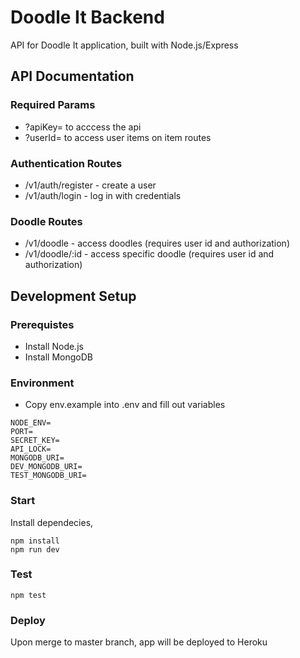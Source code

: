 # Doodle It Backend
API for Doodle It application, built with Node.js/Express

## API Documentation

### Required Params
- ?apiKey=<API KEY> to acccess the api
- ?userId=<USER ID> to access user items on item routes

### Authentication Routes
- /v1/auth/register - create a user
- /v1/auth/login - log in with credentials

### Doodle Routes 
- /v1/doodle - access doodles (requires user id and authorization)
- /v1/doodle/:id - access specific doodle (requires user id and authorization)

## Development Setup

### Prerequistes
- Install Node.js
- Install MongoDB

### Environment
- Copy env.example into .env and fill out variables
```
NODE_ENV=
PORT=
SECRET_KEY=
API_LOCK=
MONGODB_URI=
DEV_MONGODB_URI=
TEST_MONGODB_URI=
```

### Start
Install dependecies,
```
npm install
npm run dev
```

### Test
```
npm test
```

### Deploy
Upon merge to master branch, app will be deployed to Heroku

